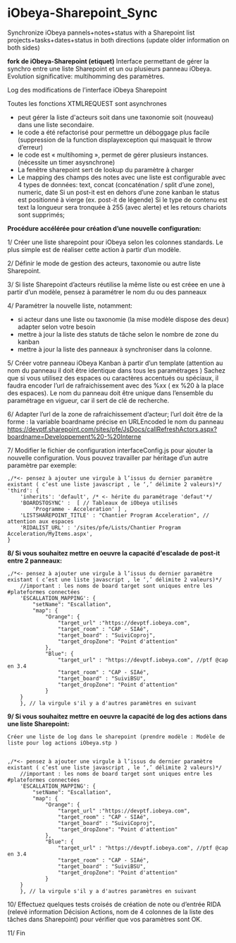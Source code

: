 
# iObeya-Sharepoint_Sync
Synchronize iObeya pannels+notes+status with a Sharepoint list projects+tasks+dates+status in both directions (update older information on both sides)

**fork de iObeya-Sharepoint (etiquet)**
Interface permettant de gérer la synchro entre une liste Sharepoint et un ou plusieurs panneau iObeya. Evolution significative: multihomming des paramètres.

Log des modifications de l’interface iObeya Sharepoint

Toutes les fonctions XTMLREQUEST sont asynchrones
- peut gérer la liste d'acteurs soit dans une taxonomie soit (nouveau) dans une liste secondaire.
- le code a été refactorisé pour permettre un déboggage plus facile (suppression de la function displayexception qui masquait le throw d’erreur)
- le code est « multihoming », permet de gérer plusieurs instances. (nécessite un timer asysnchrone)
- La fenêtre sharepoint sert de lookup du paramètre à charger
- Le mapping des champs des notes avec une liste est configurable avec 4 types de données: text, concat (concaténation / split d’une zone), numeric, date
Si un post-it est en dehors d’une zone kanban le status est positionné à vierge (ex. post-it de légende)
Si le type de contenu est text la longueur sera tronquée à 255 (avec alerte) et les retours chariots sont supprimés;

**Procédure accélérée pour création d’une nouvelle configuration:**

1/ Créer une liste sharepoint pour iObeya selon les colonnes standards. Le plus simple est de réaliser cette action à partir d’un modèle.

2/ Définir le mode de gestion des acteurs, taxonomie ou autre liste Sharepoint.

3/ Si liste Sharepoint d’acteurs réutilise la même liste ou est créee en une à partir d’un modèle, pensez à paramétrer le nom du ou des panneaux

4/ Paramétrer la nouvelle liste, notamment: 
- si acteur dans une liste ou taxonomie (la mise modèle dispose des deux) adapter selon votre besoin 
- mettre à jour la liste des statuts de tâche selon le nombre de zone du kanban 
- mettre à jour la liste des panneaux à synchroniser dans la colonne.

5/ Créer votre panneau iObeya Kanban à partir d’un template (attention au nom du panneau il doit être identique dans tous les paramétrages ) 
Sachez que si vous utilisez des espaces ou caractères accentués ou spéciaux, il faudra encoder l’url de rafraichissement avec des %xx ( ex %20 à la place des espaces).
Le nom du panneau doit être unique dans l’ensemble du paramétrage en vigueur, car il sert de clé de recherche.

6/ Adapter l’url de la zone de rafraichissement d’acteur; l’url doit être de la forme : la variable boardname précise en URLEncoded le nom du panneau https://devptf.sharepoint.com/sites/pfe/JsDocs/callRefreshActors.aspx?boardname=Developpement%20-%20Interne

7/ Modifier le fichier de configuration interfaceConfig.js pour ajouter la nouvelle configuration.
Vous pouvez travailler par héritage d’un autre paramètre par exemple:
```
,/*<- pensez à ajouter une virgule à l’issus du dernier paramètre existant ( c’est une liste javascript , le ‘,’ délimite 2 valeurs)*/
'third': {
	'inherits': 'default', /* <- hérite du paramétrage 'defaut'*/
	'BOARDSTOSYNC' :  [ // Tableaux de iObeya utilisés
		'Programme - Acceleration' ] , 
	'LISTSHAREPOINT_TITLE' : "Chantier Program Acceleration", // attention aux espaces
	'RIDALIST_URL' : '/sites/pfe/Lists/Chantier Program Acceleration/MyItems.aspx',
}
```
**8/ Si vous souhaitez mettre en oeuvre la capacité d'escalade de post-it entre 2 panneaux:**

```
,/*<- pensez à ajouter une virgule à l’issus du dernier paramètre existant ( c’est une liste javascript , le ‘,’ délimite 2 valeurs)*/
    //important : les noms de board target sont uniques entre les #plateformes connectées
    'ESCALLATION_MAPPING': {
        "setName": "Escallation",
        "map": {
            "Orange": {
                "target_url" :"https://devptf.iobeya.com",
                "target_room" : "CAP - SIAé",
                "target_board" : "SuiviCoproj",
                "target_dropZone": "Point d'attention"
            },
            "Blue": {
                "target_url" : "https://devptf.iobeya.com", //ptf @cap en 3.4
                "target_room" : "CAP - SIAé",
                "target_board" : "SuiviBSU",
                "target_dropZone": "Point d'attention"
            }
    }
    }, // la virgule s'il y a d'autres paramètres en suivant

```

**9/ Si vous souhaitez mettre en oeuvre la capacité de log des actions dans une liste Sharepoint:**

```
Créer une liste de log dans le sharepoint (prendre modèle : Modèle de liste pour log actions iObeya.stp )


,/*<- pensez à ajouter une virgule à l’issus du dernier paramètre existant ( c’est une liste javascript , le ‘,’ délimite 2 valeurs)*/
    //important : les noms de board target sont uniques entre les #plateformes connectées
    'ESCALLATION_MAPPING': {
        "setName": "Escallation",
        "map": {
            "Orange": {
                "target_url" :"https://devptf.iobeya.com",
                "target_room" : "CAP - SIAé",
                "target_board" : "SuiviCoproj",
                "target_dropZone": "Point d'attention"
            },
            "Blue": {
                "target_url" : "https://devptf.iobeya.com", //ptf @cap en 3.4
                "target_room" : "CAP - SIAé",
                "target_board" : "SuiviBSU",
                "target_dropZone": "Point d'attention"
            }
    }
    }, // la virgule s'il y a d'autres paramètres en suivant

```

10/ Effectuez quelques tests croisés de création de note ou d’entrée RIDA (relevé information Décision Actions, nom de 4 colonnes de la liste des tâches dans Sharepoint) pour vérifier que vos paramètres sont OK.

11/ Fin
